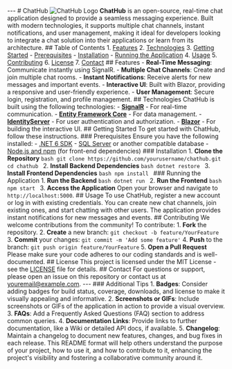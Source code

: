 --- # ChatHub ![ChatHub Logo](path/to/logo.png) <!-- Optional: Add your project logo here --> **ChatHub** is an open-source, real-time chat application designed to provide a seamless messaging experience. Built with modern technologies, it supports multiple chat channels, instant notifications, and user management, making it ideal for developers looking to integrate a chat solution into their applications or learn from its architecture. ## Table of Contents 1. [Features](#features) 2. [Technologies](#technologies) 3. [Getting Started](#getting-started) - [Prerequisites](#prerequisites) - [Installation](#installation) - [Running the Application](#running-the-application) 4. [Usage](#usage) 5. [Contributing](#contributing) 6. [License](#license) 7. [Contact](#contact) ## Features - **Real-Time Messaging**: Communicate instantly using SignalR. - **Multiple Chat Channels**: Create and join multiple chat rooms. - **Instant Notifications**: Receive alerts for new messages and important events. - **Interactive UI**: Built with Blazor, providing a responsive and user-friendly experience. - **User Management**: Secure login, registration, and profile management. ## Technologies ChatHub is built using the following technologies: - **[SignalR](https://dotnet.microsoft.com/apps/aspnet/signalr)** - For real-time communication. - **[Entity Framework Core](https://docs.microsoft.com/en-us/ef/core/)** - For data management. - **[IdentityServer](https://identityserver.io/)** - For user authentication and authorization. - **[Blazor](https://dotnet.microsoft.com/apps/aspnet/web-apps/blazor)** - For building the interactive UI. ## Getting Started To get started with ChatHub, follow these instructions. ### Prerequisites Ensure you have the following installed: - [.NET 6 SDK](https://dotnet.microsoft.com/download/dotnet/6.0) - [SQL Server](https://www.microsoft.com/en-us/sql-server/sql-server-downloads) or another compatible database - [Node.js and npm](https://nodejs.org/) (for front-end dependencies) ### Installation 1. **Clone the Repository** ```bash git clone https://github.com/yourusername/chathub.git cd chathub ``` 2. **Install Backend Dependencies** ```bash dotnet restore ``` 3. **Install Frontend Dependencies** ```bash npm install ``` ### Running the Application 1. **Run the Backend** ```bash dotnet run ``` 2. **Run the Frontend** ```bash npm start ``` 3. **Access the Application** Open your browser and navigate to `http://localhost:5000`. ## Usage To use ChatHub, register a new account or log in with existing credentials. You can create new chat channels, join existing ones, and start chatting with other users. The application provides instant notifications for new messages and events. ## Contributing We welcome contributions from the community! To contribute: 1. **Fork** the repository. 2. **Create** a new branch: `git checkout -b feature/YourFeature` 3. **Commit** your changes: `git commit -m 'Add some feature'` 4. **Push** to the branch: `git push origin feature/YourFeature` 5. **Open a Pull Request** Please make sure your code adheres to our coding standards and is well-documented. ## License This project is licensed under the MIT License - see the [LICENSE](LICENSE) file for details. ## Contact For questions or support, please open an issue on this repository or contact us at [youremail@example.com](mailto:youremail@example.com). --- ### Additional Tips 1. **Badges**: Consider adding badges for build status, coverage, downloads, and license to make it visually appealing and informative. 2. **Screenshots or GIFs**: Include screenshots or GIFs of the application in action to provide a visual overview. 3. **FAQs**: Add a Frequently Asked Questions (FAQ) section to address common queries. 4. **Documentation Links**: Provide links to further documentation, like a Wiki or detailed API docs, if available. 5. **Changelog**: Maintain a changelog to document new features, changes, and bug fixes in each release. This README format will help others understand the purpose of your project, how to use it, and how to contribute to it, enhancing the project's visibility and fostering a collaborative community around it.
